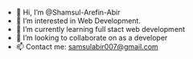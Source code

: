 - 👋 Hi, I’m @Shamsul-Arefin-Abir
- 👀 I’m interested in Web Development.
- 🌱 I’m currently learning full stact web development
- 💞️ I’m looking to collaborate on as a developer
- 📫 Contact me: samsulabir007@gmail.com

<!---
Samsul-abir/Samsul-abir is a ✨ special ✨ repository because its `README.md` (this file) appears on your GitHub profile.
You can click the Preview link to take a look at your changes.
--->
